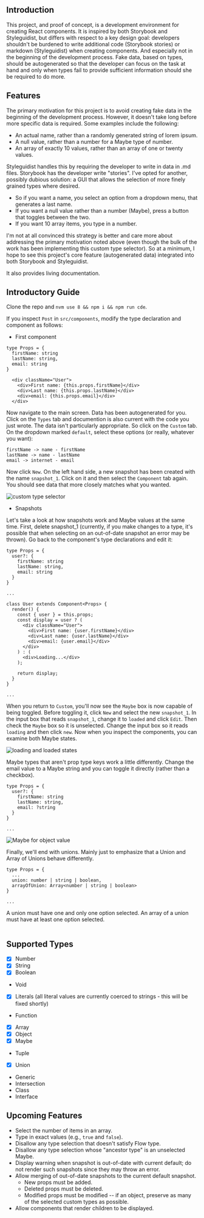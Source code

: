 ## Introduction ##
This project, and proof of concept, is a development environment for creating React components. It is inspired by both Storybook and Styleguidist, but differs with respect to a key design goal: developers shouldn't be burdened to write additional code (Storybook stories) or markdown (Styleguidist) when creating components. And especially not in the beginning of the development process. Fake data, based on types, should be autogenerated so that the developer can focus on the task at hand and only when types fail to provide sufficient information should she be required to do more.

## Features ##
The primary motivation for this project is to avoid creating fake data in the beginning of the development process. However, it doesn't take long before more specific data is required. Some examples include the following:
  - An actual name, rather than a randomly generated string of lorem ipsum.
  - A null value, rather than a number for a Maybe type of number.
  - An array of exactly 10 values, rather than an array of one or twenty values.

Styleguidist handles this by requiring the developer to write in data in .md files. Storybook has the developer write "stories". I've opted for another, possibly dubious solution: a GUI that allows the selection of more finely grained types where desired.
  - So if you want a name, you select an option from a dropdown menu, that generates a last name.
  - If you want a null value rather than a number (Maybe), press a button that toggles between the two.
  - If you want 10 array items, you type in a number.
  
I'm not at all convinced this strategy is better and care more about addressing the primary motivation noted above (even though the bulk of the work has been implementing this custom type selector). So at a minimum, I hope to see this project's core feature (autogenerated data) integrated into both Storybook and Styleguidist.

It also provides living documentation.

## Introductory Guide ##
Clone the repo and ```nvm use 8 && npm i && npm run cde```.

If you inspect `Post` in `src/components`, modify the type declaration and component as follows:

- First component

```
type Props = {
  firstName: string
  lastName: string,
  email: string
}

```

```
  <div className="User">
    <div>First name: {this.props.firstName}</div>
    <div>Last name: {this.props.lastName}</div>
    <div>email: {this.props.email}</div>
  </div>
```

Now navigate to the main screen. Data has been autogenerated for you. Click on the `Types` tab and documention is also current with the code you just wrote. The data isn't particularly appropriate. So click on the `Custom` tab. On the dropdown marked `default`, select these options (or really, whatever you want):

```
firstName -> name - firstName
lastName -> name - lastName
email -> internet - email
```

Now click `New`. On the left hand side, a new snapshot has been created with the name `snapshot_1`. Click on it and then select the `Component` tab again. You should see data that more closely matches what you wanted.

![custom type selector](http://recordit.co/DywN4SPtz6.gif)

- Snapshots

Let's take a look at how snapshots work and Maybe values at the same time. First, delete snapshot_1 (currently, if you make changes to a type, it's possible that when selecting on an out-of-date snapshot an error may be thrown). Go back to the component's type declarations and edit it:

```
type Props = {
  user?: {
    firstName: string
    lastName: string,
    email: string
  }
}

...

class User extends Component<Props> {
  render() {
    const { user } = this.props;
    const display = user ? (
      <div className="User">
        <div>First name: {user.firstName}</div>
        <div>Last name: {user.lastName}</div>
        <div>email: {user.email}</div>
      </div>
    ) : (
      <div>Loading...</div>
    );

    return display;
  }
}

...

```

When you return to `Custom`, you'll now see the `Maybe` box is now capable of being toggled. Before toggling it, click `New` and select the new `snapshot_1`. In the input box that reads `snapshot_1`, change it to `loaded` and click `Edit`. Then check the `Maybe` box so it is unselected. Change the input box so it reads `loading` and then click `new`. Now when you inspect the components, you can examine both Maybe states.

![loading and loaded states](http://recordit.co/vlZgCpUKzD.gif)

Maybe types that aren't prop type keys work a little differently. Change the email value to a Maybe string and you can toggle it directly (rather than a checkbox).

```
type Props = {
  user?: {
    firstName: string
    lastName: string,
    email: ?string
  }
}

...
```

![Maybe for object value](http://recordit.co/lsJn6qZXFa.gif)

Finally, we'll end with unions. Mainly just to emphasize that a Union and Array of Unions behave differently.

```
type Props = {
  ...
  union: number | string | boolean,
  arrayOfUnion: Array<number | string | boolean>
}

...

```

A union must have one and only one option selected. An array of a union must have at least one option selected.

<image here>

## Supported Types ##
- [X] Number
- [X] String
- [X] Boolean
- Void
- [X] Literals (all literal values are currently coerced to strings - this will be fixed shortly)
- Function
- [X] Array
- [X] Object
- [X] Maybe
- Tuple
- [X] Union
- Generic
- Intersection
- Class
- Interface

## Upcoming Features ##
- Select the number of items in an array.
- Type in exact values (e.g., `true` and `false`).
- Disallow any type selection that doesn't satisfy Flow type.
- Disallow any type selection whose "ancestor type" is an unselected Maybe.
- Display warning when snapshot is out-of-date with current default; do not render such snapshots since they may throw an error.
- Allow merging of out-of-date snapshots to the current default snapshot.
  - New props must be added.
  - Deleted props must be deleted.
  - Modified props must be modified -- if an object, preserve as many of the selected custom types as possible.
- Allow components that render children to be displayed.
